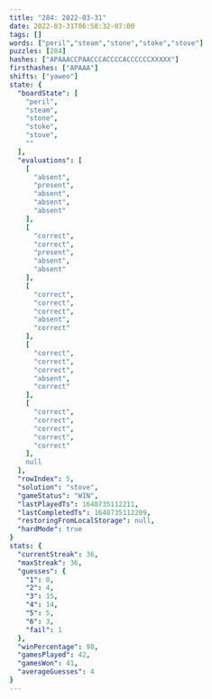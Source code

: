 ```yaml
---
title: "284: 2022-03-31"
date: 2022-03-31T06:58:32-07:00
tags: []
words: ["peril","steam","stone","stoke","stove"]
puzzles: [284]
hashes: ["APAAACCPAACCCACCCCACCCCCCXXXXX"]
firsthashes: ["APAAA"]
shifts: ["yaweo"]
state: {
  "boardState": [
    "peril",
    "steam",
    "stone",
    "stoke",
    "stove",
    ""
  ],
  "evaluations": [
    [
      "absent",
      "present",
      "absent",
      "absent",
      "absent"
    ],
    [
      "correct",
      "correct",
      "present",
      "absent",
      "absent"
    ],
    [
      "correct",
      "correct",
      "correct",
      "absent",
      "correct"
    ],
    [
      "correct",
      "correct",
      "correct",
      "absent",
      "correct"
    ],
    [
      "correct",
      "correct",
      "correct",
      "correct",
      "correct"
    ],
    null
  ],
  "rowIndex": 5,
  "solution": "stove",
  "gameStatus": "WIN",
  "lastPlayedTs": 1648735112211,
  "lastCompletedTs": 1648735112209,
  "restoringFromLocalStorage": null,
  "hardMode": true
}
stats: {
  "currentStreak": 36,
  "maxStreak": 36,
  "guesses": {
    "1": 0,
    "2": 4,
    "3": 15,
    "4": 14,
    "5": 5,
    "6": 3,
    "fail": 1
  },
  "winPercentage": 98,
  "gamesPlayed": 42,
  "gamesWon": 41,
  "averageGuesses": 4
}
---
```


<!-- more -->
